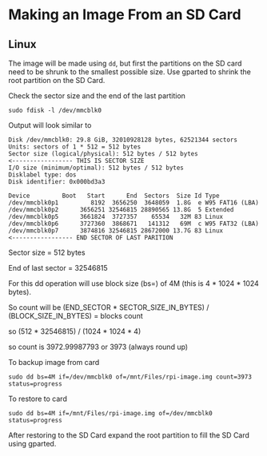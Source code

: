 # Making an Image From an SD Card

## Linux
The image will be made using `dd`, but first the partitions on the SD card need to be shrunk to the smallest possible size. Use gparted to shrink the root partition on the SD Card.

Check the sector size and the end of the last partition
```
sudo fdisk -l /dev/mmcblk0
```

Output will look similar to
```
Disk /dev/mmcblk0: 29.8 GiB, 32010928128 bytes, 62521344 sectors
Units: sectors of 1 * 512 = 512 bytes                              
Sector size (logical/physical): 512 bytes / 512 bytes                     <----------------- THIS IS SECTOR SIZE
I/O size (minimum/optimal): 512 bytes / 512 bytes
Disklabel type: dos
Disk identifier: 0x000bd3a3

Device         Boot   Start      End  Sectors  Size Id Type
/dev/mmcblk0p1         8192  3656250  3648059  1.8G  e W95 FAT16 (LBA)
/dev/mmcblk0p2      3656251 32546815 28890565 13.8G  5 Extended
/dev/mmcblk0p5      3661824  3727357    65534   32M 83 Linux
/dev/mmcblk0p6      3727360  3868671   141312   69M  c W95 FAT32 (LBA)
/dev/mmcblk0p7      3874816 32546815 28672000 13.7G 83 Linux                     <----------------- END SECTOR OF LAST PARITION
```

Sector size = 512 bytes

End of last sector = 32546815



For this dd operation will use block size (bs=) of 4M (this is 4 * 1024 * 1024 bytes).

So count will be (END_SECTOR * SECTOR_SIZE_IN_BYTES) / (BLOCK_SIZE_IN_BYTES) = blocks count



so (512 * 32546815) / (1024 * 1024 * 4)

so count is 3972.99987793 or 3973 (always round up)


To backup image from card
```
sudo dd bs=4M if=/dev/mmcblk0 of=/mnt/Files/rpi-image.img count=3973 status=progress
```

To restore to card

```
sudo dd bs=4M if=/mnt/Files/rpi-image.img of=/dev/mmcblk0 status=progress
```

After restoring to the SD Card expand the root partition to fill the SD Card using gparted.
